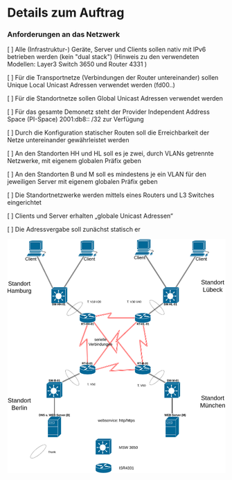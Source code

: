 # Details zum Auftrag

### Anforderungen an das Netzwerk
[ ] Alle (Infrastruktur-) Geräte, Server und Clients sollen nativ mit IPv6 betrieben werden (kein "dual stack") (Hinweis zu den verwendeten Modellen: Layer3 Switch 3650 und Router 4331 )

[ ] Für die Transportnetze (Verbindungen der Router untereinander) sollen Unique Local Unicast Adressen verwendet werden (fd00..)

[ ]  Für die Standortnetze sollen Global Unicast Adressen verwendet werden

[ ] Für das gesamte Demonetz steht der Provider Independent Address Space (PI-Space) 2001:db8:: /32 zur Verfügung

[ ] Durch die Konfiguration statischer Routen soll die Erreichbarkeit der Netze untereinander gewährleistet werden

[ ] An den Standorten HH und HL soll es je zwei, durch VLANs getrennte Netzwerke, mit eigenem globalen Präfix geben

[ ] An den Standorten B und M soll es mindestens je ein VLAN für den jeweiligen Server mit eigenem globalen Präfix geben

[ ] Die Standortnetzwerke werden mittels eines Routers und L3 Switches eingerichtet

[ ] Clients und Server erhalten „globale Unicast Adressen“

[ ] Die Adressvergabe soll zunächst statisch er

![Skizze](img/Skizze_LF09.png)
